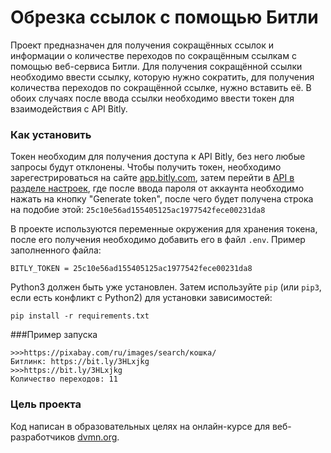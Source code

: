 # Обрезка ссылок с помощью Битли
Проект предназначен для получения сокращённых ссылок и информации о количестве переходов по сокращённым ссылкам с помощью веб-сервиса Битли. Для получения сокращённой ссылки необходимо ввести ссылку, которую нужно сократить, для получения количества переходов по сокращённой ссылке, нужно вставить её. В обоих случаях после ввода ссылки необходимо ввести токен для взаимодействия с API Bitly. 
### Как установить
Токен необходим для получения доступа к API Bitly, без него любые запросы будут отклонены.
Чтобы получить токен, необходимо зарегестрироваться на сайте [app.bitly.com](https://app.bitly.com), затем перейти в [API в разделе настроек](https://app.bitly.com/settings/api), где после ввода пароля от аккаунта необходимо нажать на кнопку "Generate token", после чего будет получена строка на подобие этой: `25c10e56ad155405125ac1977542fece00231da8` 

В проекте используются переменные окружения для хранения токена, после его получения необходимо добавить его в файл `.env`.
Пример заполненного файла:
```
BITLY_TOKEN = 25c10e56ad155405125ac1977542fece00231da8
```

Python3 должен быть уже установлен. Затем используйте `pip` (или `pip3`, если есть конфликт с Python2) для установки зависимостей: 
```
pip install -r requirements.txt
```
###Пример запуска
```
>>>https://pixabay.com/ru/images/search/кошка/
Битлинк: https://bit.ly/3HLxjkg
>>>https://bit.ly/3HLxjkg
Количество переходов: 11
```
### Цель проекта
Код написан в образовательных целях на онлайн-курсе для веб-разработчиков [dvmn.org](https://dvmn.org).